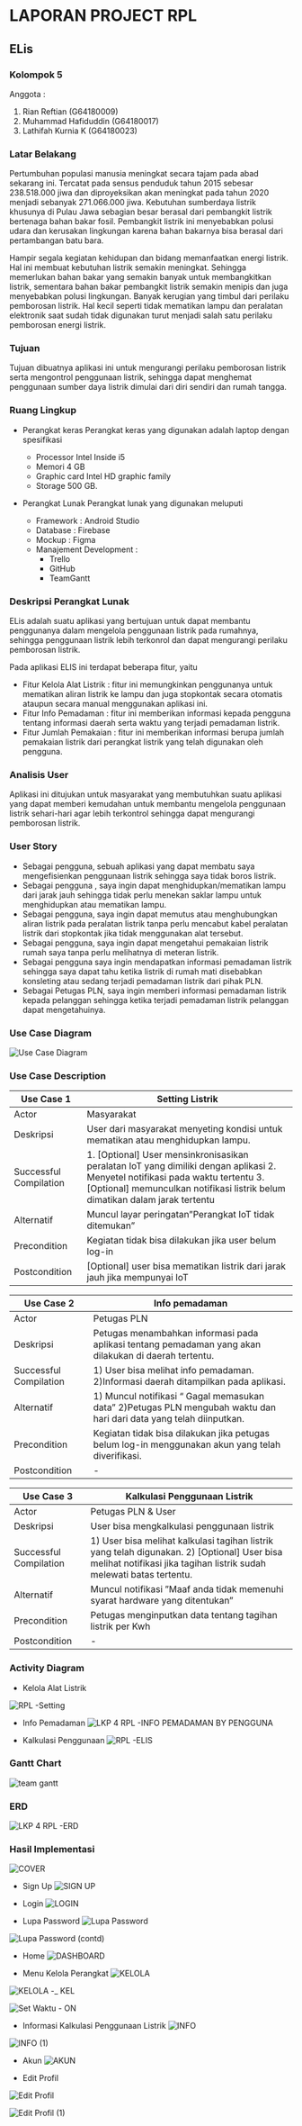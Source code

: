 # LAPORAN PROJECT RPL

## ELis

### Kolompok 5

Anggota :
1. Rian Reftian (G64180009)
2. Muhammad Hafiduddin (G64180017)
3. Lathifah Kurnia K (G64180023)


### Latar Belakang 
Pertumbuhan populasi manusia meningkat secara tajam pada abad sekarang ini. Tercatat pada sensus penduduk tahun 2015 sebesar 238.518.000 jiwa dan diproyeksikan akan meningkat pada tahun 2020 menjadi sebanyak 271.066.000 jiwa. Kebutuhan sumberdaya listrik khusunya di Pulau Jawa sebagian besar berasal dari pembangkit listrik bertenaga bahan bakar fosil. Pembangkit listrik ini menyebabkan polusi udara dan kerusakan lingkungan karena bahan bakarnya bisa berasal dari pertambangan batu bara. 

Hampir segala kegiatan kehidupan dan bidang memanfaatkan energi listrik. Hal ini membuat kebutuhan listrik semakin meningkat. Sehingga memerlukan bahan bakar yang semakin banyak untuk membangkitkan listrik, sementara bahan bakar pembangkit listrik semakin menipis dan juga menyebabkan polusi lingkungan. Banyak kerugian yang timbul dari perilaku pemborosan listrik. Hal kecil seperti tidak mematikan lampu dan peralatan elektronik saat sudah tidak digunakan turut menjadi salah satu perilaku pemborosan energi listrik.


### Tujuan

Tujuan dibuatnya aplikasi ini untuk mengurangi perilaku pemborosan listrik serta mengontrol penggunaan listrik, sehingga dapat menghemat penggunaan sumber daya listrik dimulai dari diri sendiri dan rumah tangga. 


### Ruang Lingkup

* Perangkat keras 
Perangkat keras yang digunakan adalah laptop dengan spesifikasi 
  * Processor Intel Inside i5 
  * Memori 4 GB 
  * Graphic card Intel HD graphic family 
  * Storage 500 GB. 

* Perangkat Lunak 
Perangkat lunak yang digunakan meluputi
  * Framework : Android Studio
  * Database : Firebase
  * Mockup : Figma
  * Manajement Development :
    * Trello
    * GitHub
    * TeamGantt
    
### Deskripsi Perangkat Lunak

ELis adalah suatu aplikasi yang bertujuan untuk dapat membantu penggunanya dalam mengelola penggunaan listrik pada rumahnya, sehingga penggunaan listrik lebih terkonrol dan dapat mengurangi perilaku pemborosan listrik.

Pada aplikasi ELIS ini terdapat beberapa fitur, yaitu
* Fitur Kelola Alat Listrik : fitur ini memungkinkan penggunanya untuk mematikan aliran listrik ke lampu dan juga stopkontak secara otomatis ataupun secara manual menggunakan aplikasi ini.
* Fitur Info Pemadaman : fitur ini memberikan informasi kepada pengguna tentang informasi daerah serta waktu yang terjadi pemadaman listrik.
* Fitur Jumlah Pemakaian : fitur ini memberikan informasi berupa jumlah pemakaian listrik dari perangkat listrik yang telah digunakan oleh pengguna.

### Analisis User

Aplikasi ini ditujukan untuk masyarakat yang membutuhkan suatu aplikasi yang dapat memberi kemudahan untuk membantu mengelola penggunaan listrik sehari-hari agar lebih terkontrol sehingga dapat mengurangi  pemborosan listrik.

### User Story
* Sebagai pengguna, sebuah aplikasi yang dapat membatu saya mengefisienkan penggunaan listrik sehingga saya tidak boros listrik.
* Sebagai pengguna , saya ingin dapat menghidupkan/mematikan lampu dari jarak jauh sehingga tidak perlu menekan saklar lampu untuk menghidupkan atau mematikan lampu.
* Sebagai pengguna, saya ingin dapat memutus atau menghubungkan aliran listrik pada peralatan listrik tanpa perlu mencabut kabel peralatan listrik dari stopkontak jika tidak menggunakan alat tersebut.
* Sebagai pengguna, saya ingin dapat mengetahui pemakaian listrik rumah saya tanpa perlu melihatnya di meteran listrik.
* Sebagai pengguna saya ingin mendapatkan informasi pemadaman listrik sehingga saya dapat tahu ketika listrik di rumah mati disebabkan konsleting atau sedang terjadi pemadaman listrik dari pihak PLN.
* Sebagai Petugas PLN, saya ingin memberi informasi pemadaman listrik kepada pelanggan sehingga ketika terjadi pemadaman listrik pelanggan dapat mengetahuinya.


### Use Case Diagram
![Use Case Diagram](https://user-images.githubusercontent.com/60084059/82161698-149e7980-98c9-11ea-88ad-e7cf3cb73e81.png)

### Use Case Description

| Use Case 1              |Setting Listrik|
|------------------------ |----------------------- |
| Actor                   |Masyarakat|
|Deskripsi                | User dari masyarakat menyeting kondisi untuk mematikan atau menghidupkan lampu.|
| Successful Compilation  |1. [Optional] User mensinkronisasikan peralatan IoT yang dimiliki dengan aplikasi  2. Menyetel notifikasi pada waktu tertentu  3. [Optional] memunculkan notifikasi listrik belum dimatikan dalam jarak tertentu|
|Alternatif | Muncul layar peringatan”Perangkat IoT tidak ditemukan”|
|Precondition | Kegiatan tidak bisa dilakukan jika user belum log-in|
|Postcondition | [Optional] user bisa mematikan listrik dari jarak jauh jika mempunyai IoT|


| Use Case 2              |Info pemadaman|
|------------------------ |----------------------- |
| Actor                   |Petugas PLN|
|Deskripsi                | Petugas menambahkan informasi pada aplikasi tentang pemadaman yang akan dilakukan di daerah tertentu.|
| Successful Compilation  | 1) User bisa melihat info pemadaman. 2)Informasi daerah ditampilkan pada aplikasi.|
|Alternatif | 1) Muncul notifikasi “ Gagal memasukan data”  2)Petugas PLN mengubah waktu dan hari dari data yang telah diinputkan.|
|Precondition | Kegiatan tidak bisa dilakukan jika petugas belum log-in menggunakan akun yang telah diverifikasi.|
|Postcondition |-|

| Use Case 3              |Kalkulasi Penggunaan Listrik|
|------------------------ |----------------------- |
| Actor                   |Petugas PLN & User|
|Deskripsi                | User bisa mengkalkulasi penggunaan listrik|
| Successful Compilation  | 1) User bisa melihat kalkulasi tagihan listrik yang telah digunakan. 2) [Optional] User bisa melihat notifikasi jika tagihan listrik sudah melewati batas tertentu.|
|Alternatif | Muncul notifikasi ”Maaf anda tidak memenuhi syarat hardware yang ditentukan”|
|Precondition | Petugas menginputkan data tentang tagihan listrik per Kwh|
|Postcondition |-|


### Activity Diagram

* Kelola Alat Listrik

![RPL -Setting](https://user-images.githubusercontent.com/60084059/82143232-93b19480-986c-11ea-949e-f2a500effb0e.png)

* Info Pemadaman
![LKP 4  RPL -INFO PEMADAMAN BY PENGGUNA](https://user-images.githubusercontent.com/60084059/82159857-912a5b80-98bb-11ea-96c5-6d7e619e57cd.png)

* Kalkulasi Penggunaan
![RPL -ELIS](https://user-images.githubusercontent.com/60084059/82159848-88d22080-98bb-11ea-937d-b416af68e8a3.png)

### Gantt Chart
![team gantt](https://user-images.githubusercontent.com/60084059/82161818-4a902d80-98ca-11ea-8df5-2c4ca011acf1.png)


### ERD
![LKP 4  RPL -ERD](https://user-images.githubusercontent.com/60084059/82159862-9a1b2d00-98bb-11ea-8ae9-43cb791b0828.png)


### Hasil Implementasi

![COVER](https://user-images.githubusercontent.com/60084059/82239167-90003980-9962-11ea-9361-c78e024c5965.png)

* Sign Up
![SIGN UP](https://user-images.githubusercontent.com/60084059/82239181-955d8400-9962-11ea-97dd-042e1d267f3a.png)

* Login
![LOGIN](https://user-images.githubusercontent.com/60084059/82239193-9989a180-9962-11ea-8209-c3bfa1afb127.png)

* Lupa Password
![Lupa Password](https://user-images.githubusercontent.com/60084059/82239226-aad2ae00-9962-11ea-8303-6071f4013349.png)

![Lupa Password (contd)](https://user-images.githubusercontent.com/60084059/82239251-b0c88f00-9962-11ea-81c7-329f95998c3e.png)

* Home
![DASHBOARD](https://user-images.githubusercontent.com/60084059/82239201-9d1d2880-9962-11ea-8ce7-2d2b33b0f196.png)

* Menu Kelola Perangkat
![KELOLA](https://user-images.githubusercontent.com/60084059/82239310-c6d64f80-9962-11ea-8b13-138549309627.png)

![KELOLA -_ KEL](https://user-images.githubusercontent.com/60084059/82239326-cd64c700-9962-11ea-99ea-89930428c7d5.png)

![Set Waktu - ON](https://user-images.githubusercontent.com/60084059/82239365-deadd380-9962-11ea-9d74-325c63829dfe.png)


* Informasi Kalkulasi Penggunaan Listrik
![INFO](https://user-images.githubusercontent.com/60084059/82239544-203e7e80-9963-11ea-999c-04964f2e7140.png)

![INFO (1)](https://user-images.githubusercontent.com/60084059/82239550-22084200-9963-11ea-9ee3-cec97903be0b.png)

* Akun
![AKUN](https://user-images.githubusercontent.com/60084059/82239417-eec5b300-9962-11ea-9714-f48847a9c569.png)

* Edit Profil

![Edit Profil](https://user-images.githubusercontent.com/60084059/82239447-f5542a80-9962-11ea-8773-d0a57271e81d.png)

![Edit Profil (1)](https://user-images.githubusercontent.com/60084059/82239531-1c126100-9963-11ea-8bce-acece263c8ec.png)







